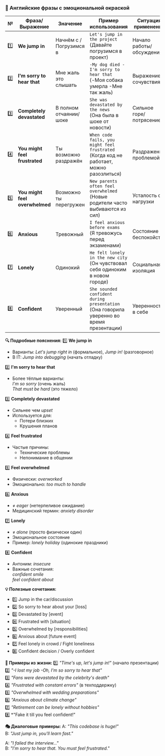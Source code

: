 ### 📌 Английские фразы с эмоциональной окраской

| №   | Фраза/Выражение              | Значение                      | Пример использования                  | Ситуация применения            |
|-----|-----------------------------|-----------------------------|----------------------------------------|-------------------------------|
| 1️⃣  | **We jump in**             | Начнём с / Погрузимся в     | `Let's jump in the project`<br>(Давайте погрузимся в проект) | Начало работы/обсуждения |
| 2️⃣  | **I'm sorry to hear that**  | Мне жаль это слышать        | `-My dog died -I'm sorry to hear that`<br>(-Моя собака умерла -Мне так жаль) | Выражение сочувствия |
| 3️⃣  | **Completely devastated**   | В полном отчаянии/шоке      | `She was devastated by the news`<br>(Она была в шоке от новости) | Сильное горе/потрясение |
| 4️⃣  | **You might feel frustrated** | Ты возможно раздражён      | `When code fails, you might feel frustrated`<br>(Когда код не работает, можно разозлиться) | Раздражение проблемой |
| 5️⃣  | **You might feel overwhelmed** | Возможно ты перегружен    | `New parents often feel overwhelmed`<br>(Новые родители часто выбиваются из сил) | Усталость от нагрузки |
| 6️⃣  | **Anxious**                 | Тревожный                   | `I feel anxious before exams`<br>(Я тревожусь перед экзаменами) | Состояние беспокойства |
| 7️⃣  | **Lonely**           | Одинокий                    | `He felt lonely in the new city`<br>(Он чувствовал себя одиноким в новом городе) | Социальная изоляция |
| 8️⃣  | **Confident**        | Уверенный                   | `She sounded confident during presentation`<br>(Она говорила уверенно во время презентации) | Уверенность в себе |

**🔍 Подробные пояснения:**
1️⃣ **We jump in**  
   - Варианты: *Let's jump right in* (формальное), *Jump in!* (разговорное)  
   - В IT: *Jump into debugging* (начать отладку)

2️⃣ **I'm sorry to hear that**  
   - Более тёплые варианты:  
     *I'm so sorry* (очень жаль)  
     *That must be hard* (это тяжело)

3️⃣ **Completely devastated**  
   - Сильнее чем *upset*  
   - Используется для:  
     - Потери близких  
     - Крушения планов

4️⃣ **Feel frustrated**  
   - Частые причины:  
     - Технические проблемы  
     - Непонимание в общении

5️⃣ **Feel overwhelmed**  
   - Физически: *overworked*  
   - Эмоционально: *too much to handle*

6️⃣ **Anxious**  
   - ≠ *eager* (нетерпеливое ожидание)  
   - Медицинский термин: *anxiety disorder*

7️⃣ **Lonely**  
   - ≠ *alone* (просто физически один)  
   - Эмоциональное состояние  
   - Пример: *lonely holiday* (одинокие праздники)

8️⃣ **Confident**  
   - Антоним: *insecure*  
   - Важные сочетания:  
     *confident smile*  
     *feel confident about*  

**💡 Полезные сочетания:**
- 1️⃣ Jump in the car/discussion
- 2️⃣ So sorry to hear about your [loss]
- 3️⃣ Devastated by [event]
- 4️⃣ Frustrated with [situation]
- 5️⃣ Overwhelmed by [responsibilities]
- 6️⃣ Anxious about [future event]
- 7️⃣ Feel lonely in crowd / Fight loneliness
- 8️⃣ Confident decision / Overly confident

**📌 Примеры из жизни:**
1️⃣ *"Time's up, let's jump in!"* (начало презентации)  
2️⃣ *"-I lost my job -Oh, I'm so sorry to hear that"*  
3️⃣ *"Fans were devastated by the celebrity's death"*  
4️⃣ *"Frustrated with constant errors"* (в техподдержку)  
5️⃣ *"Overwhelmed with wedding preparations"*  
6️⃣ *"Anxious about climate change"*  
7️⃣ *"Retirement can be lonely without hobbies"*  
8️⃣ *"Fake it till you feel confident!"

**🎭 Диалоговые примеры:**
A: *"This codebase is huge!"*  
B: *"Just jump in, you'll learn fast."*  

A: *"I failed the interview..."*  
B: *"I'm sorry to hear that. You must feel frustrated."*  
